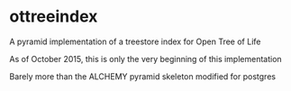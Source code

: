 # ottreeindex

A pyramid implementation of a treestore index for Open Tree of Life

As of October 2015, this is only the very beginning of this implementation

Barely more than the ALCHEMY pyramid skeleton modified for postgres
